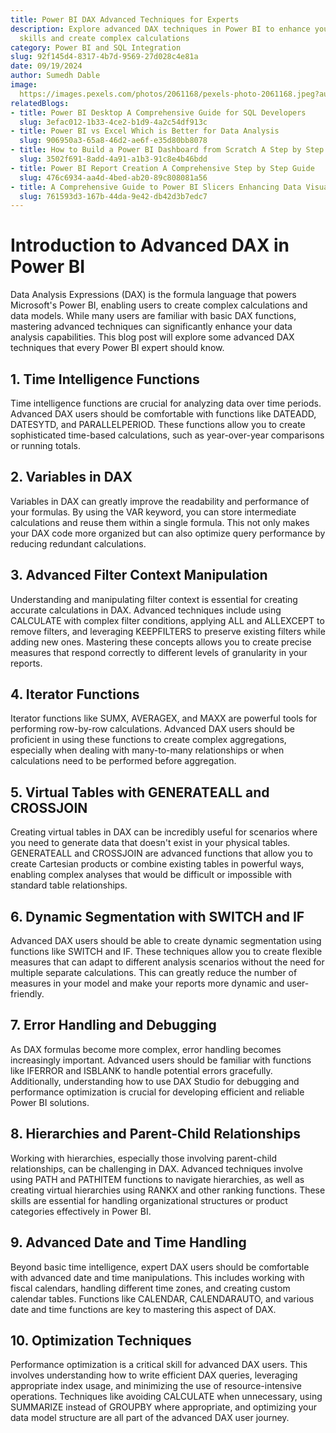 ```yaml
---
title: Power BI DAX Advanced Techniques for Experts
description: Explore advanced DAX techniques in Power BI to enhance your data analysis
  skills and create complex calculations
category: Power BI and SQL Integration
slug: 92f145d4-8317-4b7d-9569-27d028c4e81a
date: 09/19/2024
author: Sumedh Dable
image: 
  https://images.pexels.com/photos/2061168/pexels-photo-2061168.jpeg?auto=compress&cs=tinysrgb&w=600
relatedBlogs:
- title: Power BI Desktop A Comprehensive Guide for SQL Developers
  slug: 3efac012-1b33-4ce2-b1d9-4a2c54df913c
- title: Power BI vs Excel Which is Better for Data Analysis
  slug: 906950a3-65a8-46d2-ae6f-e35d80bb8078
- title: How to Build a Power BI Dashboard from Scratch A Step by Step Guide
  slug: 3502f691-8add-4a91-a1b3-91c8e4b46bdd
- title: Power BI Report Creation A Comprehensive Step by Step Guide
  slug: 476c6934-aa4d-4bed-ab20-89c808081a56
- title: A Comprehensive Guide to Power BI Slicers Enhancing Data Visualization
  slug: 761593d3-167b-44da-9e42-db42d3b7edc7
---
```


# Introduction to Advanced DAX in Power BI

Data Analysis Expressions (DAX) is the formula language that powers Microsoft's Power BI, enabling users to create complex calculations and data models. While many users are familiar with basic DAX functions, mastering advanced techniques can significantly enhance your data analysis capabilities. This blog post will explore some advanced DAX techniques that every Power BI expert should know.

## 1. Time Intelligence Functions

Time intelligence functions are crucial for analyzing data over time periods. Advanced DAX users should be comfortable with functions like DATEADD, DATESYTD, and PARALLELPERIOD. These functions allow you to create sophisticated time-based calculations, such as year-over-year comparisons or running totals.

## 2. Variables in DAX

Variables in DAX can greatly improve the readability and performance of your formulas. By using the VAR keyword, you can store intermediate calculations and reuse them within a single formula. This not only makes your DAX code more organized but can also optimize query performance by reducing redundant calculations.

## 3. Advanced Filter Context Manipulation

Understanding and manipulating filter context is essential for creating accurate calculations in DAX. Advanced techniques include using CALCULATE with complex filter conditions, applying ALL and ALLEXCEPT to remove filters, and leveraging KEEPFILTERS to preserve existing filters while adding new ones. Mastering these concepts allows you to create precise measures that respond correctly to different levels of granularity in your reports.

## 4. Iterator Functions

Iterator functions like SUMX, AVERAGEX, and MAXX are powerful tools for performing row-by-row calculations. Advanced DAX users should be proficient in using these functions to create complex aggregations, especially when dealing with many-to-many relationships or when calculations need to be performed before aggregation.

## 5. Virtual Tables with GENERATEALL and CROSSJOIN

Creating virtual tables in DAX can be incredibly useful for scenarios where you need to generate data that doesn't exist in your physical tables. GENERATEALL and CROSSJOIN are advanced functions that allow you to create Cartesian products or combine existing tables in powerful ways, enabling complex analyses that would be difficult or impossible with standard table relationships.

## 6. Dynamic Segmentation with SWITCH and IF

Advanced DAX users should be able to create dynamic segmentation using functions like SWITCH and IF. These techniques allow you to create flexible measures that can adapt to different analysis scenarios without the need for multiple separate calculations. This can greatly reduce the number of measures in your model and make your reports more dynamic and user-friendly.

## 7. Error Handling and Debugging

As DAX formulas become more complex, error handling becomes increasingly important. Advanced users should be familiar with functions like IFERROR and ISBLANK to handle potential errors gracefully. Additionally, understanding how to use DAX Studio for debugging and performance optimization is crucial for developing efficient and reliable Power BI solutions.

## 8. Hierarchies and Parent-Child Relationships

Working with hierarchies, especially those involving parent-child relationships, can be challenging in DAX. Advanced techniques involve using PATH and PATHITEM functions to navigate hierarchies, as well as creating virtual hierarchies using RANKX and other ranking functions. These skills are essential for handling organizational structures or product categories effectively in Power BI.

## 9. Advanced Date and Time Handling

Beyond basic time intelligence, expert DAX users should be comfortable with advanced date and time manipulations. This includes working with fiscal calendars, handling different time zones, and creating custom calendar tables. Functions like CALENDAR, CALENDARAUTO, and various date and time functions are key to mastering this aspect of DAX.

## 10. Optimization Techniques

Performance optimization is a critical skill for advanced DAX users. This involves understanding how to write efficient DAX queries, leveraging appropriate index usage, and minimizing the use of resource-intensive operations. Techniques like avoiding CALCULATE when unnecessary, using SUMMARIZE instead of GROUPBY where appropriate, and optimizing your data model structure are all part of the advanced DAX user journey.